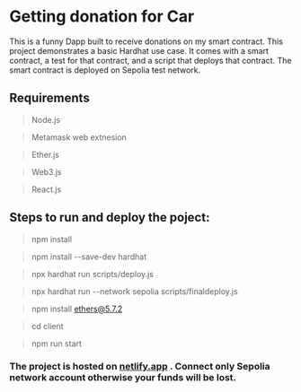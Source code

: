 # Getting donation for Car

This is a funny Dapp built to receive donations on my smart contract.
This project demonstrates a basic Hardhat use case. It comes with a smart contract, a test for that contract, and a script that deploys that contract.
The smart contract is deployed on Sepolia test network.

## Requirements

> Node.js

> Metamask web extnesion

> Ether.js

> Web3.js

> React.js

## Steps to run and deploy the poject:

> npm install

> npm install --save-dev hardhat  

> npx hardhat run scripts/deploy.js

> npx hardhat run --network sepolia scripts/finaldeploy.js

> npm install ethers@5.7.2

> cd client

> npm run start

### The project is hosted on [netlify.app](https://car-donation.netlify.app/) . Connect only Sepolia network account otherwise your funds will be lost.
